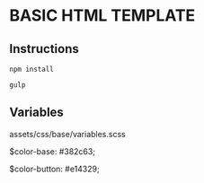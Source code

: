 BASIC HTML TEMPLATE
===================

Instructions
----------------------
```{r, engine='bash', count_lines}
npm install

gulp
```

Variables
---------
assets/css/base/variables.scss

$color-base: #382c63;

$color-button: #e14329;
